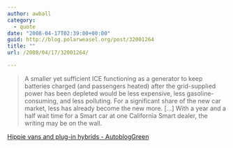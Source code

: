 ```yaml
---
author: awball
category:
  - quote
date: "2008-04-17T02:39:00+00:00"
guid: http://blog.polarweasel.org/post/32001264
title: ""
url: /2008/04/17/32001264/

---
```

> A smaller yet sufficient ICE functioning as a generator to keep batteries charged (and passengers heated) after the grid-supplied power has been depleted would be less expensive, less gasoline-consuming, and less polluting. For a significant share of the new car market, less has already become the new more. \[…\] With a year and a half wait time for a Smart car at one California Smart dealer, the writing may be on the wall.

 [Hippie vans and plug-in hybrids - AutoblogGreen](http://www.autobloggreen.com/2008/04/14/hippie-vans-and-plug-in-hybrids/)
